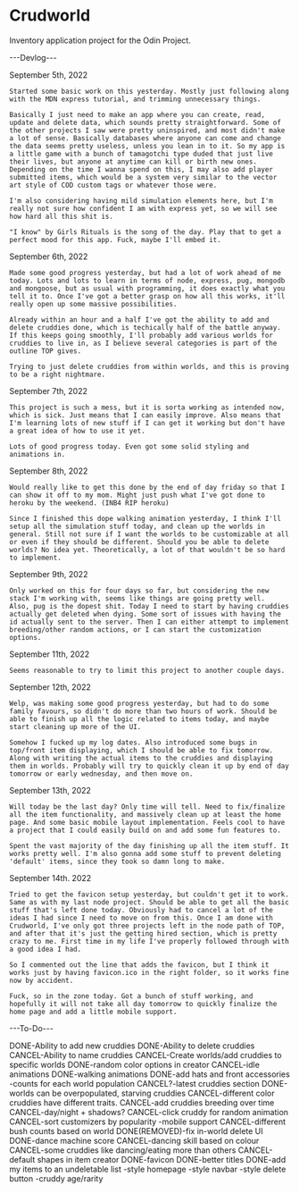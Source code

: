 # Crudworld

Inventory application project for the Odin Project.

---Devlog---

September 5th, 2022

    Started some basic work on this yesterday. Mostly just following along with the MDN express tutorial, and trimming unnecessary things.

    Basically I just need to make an app where you can create, read, update and delete data, which sounds pretty straightforward. Some of the other projects I saw were pretty uninspired, and most didn't make a lot of sense. Basically databases where anyone can come and change the data seems pretty useless, unless you lean in to it. So my app is a little game with a bunch of tamagotchi type duded that just live their lives, but anyone at anytime can kill or birth new ones. Depending on the time I wanna spend on this, I may also add player submitted items, which would be a system very similar to the vector art style of COD custom tags or whatever those were.

    I'm also considering having mild simulation elements here, but I'm really not sure how confident I am with express yet, so we will see how hard all this shit is.

    "I know" by Girls Rituals is the song of the day. Play that to get a perfect mood for this app. Fuck, maybe I'll embed it.


September 6th, 2022

    Made some good progress yesterday, but had a lot of work ahead of me today. Lots and lots to learn in terms of node, express, pug, mongodb and mongoose, but as usual with programming, it does exactly what you tell it to. Once I've got a better grasp on how all this works, it'll really open up some massive possibilities. 

    Already within an hour and a half I've got the ability to add and delete cruddies done, which is techically half of the battle anyway. If this keeps going smoothly, I'll probably add various worlds for cruddies to live in, as I believe several categories is part of the outline TOP gives.

    Trying to just delete cruddies from within worlds, and this is proving to be a right nightmare.

September 7th, 2022

    This project is such a mess, but it is sorta working as intended now, which is sick. Just means that I can easily improve. Also means that I'm learning lots of new stuff if I can get it working but don't have a great idea of how to use it yet.

    Lots of good progress today. Even got some solid styling and animations in.

September 8th, 2022

    Would really like to get this done by the end of day friday so that I can show it off to my mom. Might just push what I've got done to heroku by the weekend. (INB4 RIP heroku)

    Since I finished this dope walking animation yesterday, I think I'll setup all the simulation stuff today, and clean up the worlds in general. Still not sure if I want the worlds to be customizable at all or even if they should be different. Should you be able to delete worlds? No idea yet. Theoretically, a lot of that wouldn't be so hard to implement.

September 9th, 2022

    Only worked on this for four days so far, but considering the new stack I'm working with, seems like things are going pretty well.
    Also, pug is the dopest shit. Today I need to start by having cruddies actually get deleted when dying. Some sort of issues with having the id actually sent to the server. Then I can either attempt to implement breeding/other random actions, or I can start the customization options.

September 11th, 2022

    Seems reasonable to try to limit this project to another couple days.

September 12th, 2022

    Welp, was making some good progress yesterday, but had to do some family favours, so didn't do more than two hours of work. Should be able to finish up all the logic related to items today, and maybe start cleaning up more of the UI.

    Somehow I fucked up my log dates. Also introduced some bugs in top/front item displaying, which I should be able to fix tomorrow. Along with writing the actual items to the cruddies and displaying them in worlds. Probably will try to quickly clean it up by end of day tomorrow or early wednesday, and then move on.

September 13th, 2022

    Will today be the last day? Only time will tell. Need to fix/finalize all the item functionality, and massively clean up at least the home page. And some basic mobile layout implementation. Feels cool to have a project that I could easily build on and add some fun features to.

    Spent the vast majority of the day finishing up all the item stuff. It works pretty well. I'm also gonna add some stuff to prevent deleting 'default' items, since they took so damn long to make.

September 14th. 2022

    Tried to get the favicon setup yesterday, but couldn't get it to work. Same as with my last node project. Should be able to get all the basic stuff that's left done today. Obviously had to cancel a lot of the ideas I had since I need to move on from this. Once I am done with Crudworld, I've only got three projects left in the node path of TOP, and after that it's just the getting hired section, which is pretty crazy to me. First time in my life I've properly followed through with a good idea I had.

    So I commented out the line that adds the favicon, but I think it works just by having favicon.ico in the right folder, so it works fine now by accident.

    Fuck, so in the zone today. Got a bunch of stuff working, and hopefully it will not take all day tomorrow to quickly finalize the home page and add a little mobile support.


---To-Do---

DONE-Ability to add new cruddies
DONE-Ability to delete cruddies
CANCEL-Ability to name cruddies
CANCEL-Create worlds/add cruddies to specific worlds 
DONE-random color options in creator
CANCEL-idle animations
DONE-walking animations
DONE-add hats and front accessories
-counts for each world population
CANCEL?-latest cruddies section
DONE-worlds can be overpopulated, starving cruddies
CANCEL-different color cruddies have different traits.
CANCEL-add cruddies breeding over time
CANCEL-day/night + shadows?
CANCEL-click cruddy for random animation
CANCEL-sort customizers by popularity
-mobile support
CANCEL-different bush counts based on world
DONE(REMOVED)-fix in-world delete UI
DONE-dance machine score
CANCEL-dancing skill based on colour
CANCEL-some cruddies like dancing/eating more than others
CANCEL-default shapes in item creator
DONE-favicon
DONE-better titles
DONE-add my items to an undeletable list
-style homepage
-style navbar
-style delete button
-cruddy age/rarity 
